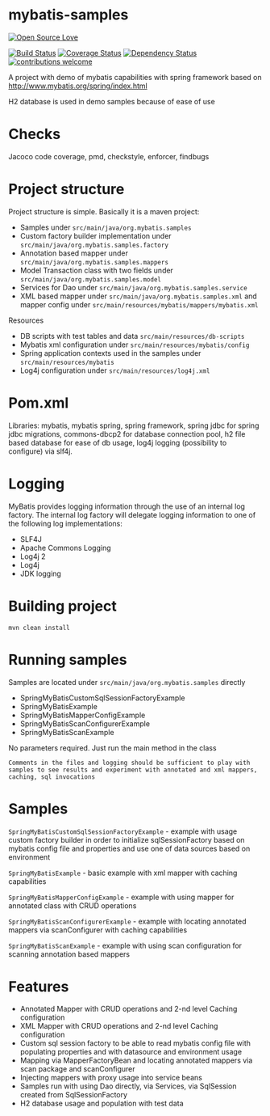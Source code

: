 # mybatis-samples
[![Open Source Love](https://badges.frapsoft.com/os/v2/open-source.svg?v=103)](https://github.com/ellerbrock/open-source-badge/)    

[![Build Status](https://travis-ci.org/Iurii-Dziuban/mybatis-samples.svg?branch=master)](https://travis-ci.org/Iurii-Dziuban/mybatis-samples)
[![Coverage Status](https://coveralls.io/repos/github/Iurii-Dziuban/mybatis-samples/badge.svg?branch=master)](https://coveralls.io/github/Iurii-Dziuban/mybatis-samples?branch=master)
[![Dependency Status](https://www.versioneye.com/user/projects/57b8aea2090d4d00328f4ff8/badge.svg?style=flat-square)](https://www.versioneye.com/user/projects/57b8aea2090d4d00328f4ff8)
[![contributions welcome](https://img.shields.io/badge/contributions-welcome-brightgreen.svg?style=flat)](https://github.com/Iurii-Dziuban/mybatis-samples/issues)

A project with demo of mybatis capabilities with spring framework based on http://www.mybatis.org/spring/index.html

H2 database is used in demo samples because of ease of use

# Checks

Jacoco code coverage, pmd, checkstyle, enforcer, findbugs

# Project structure
Project structure is simple. Basically it is a maven project:
- Samples under `src/main/java/org.mybatis.samples`
- Custom factory builder implementation under `src/main/java/org.mybatis.samples.factory`
- Annotation based mapper under `src/main/java/org.mybatis.samples.mappers`
- Model Transaction class with two fields under `src/main/java/org.mybatis.samples.model`
- Services for Dao under `src/main/java/org.mybatis.samples.service`
- XML based mapper under `src/main/java/org.mybatis.samples.xml` and mapper config under `src/main/resources/mybatis/mappers/mybatis.xml`

Resources
- DB scripts with test tables and data `src/main/resources/db-scripts`
- Mybatis xml configuration under `src/main/resources/mybatis/config`
- Spring application contexts used in the samples under `src/main/resources/mybatis`
- Log4j configuration under `src/main/resources/log4j.xml`

# Pom.xml
Libraries: mybatis, mybatis spring, spring framework, spring jdbc for spring jdbc migrations, commons-dbcp2 for database connection pool, h2 file based database for ease of db usage, log4j logging (possibility to configure) via slf4j.

# Logging
MyBatis provides logging information through the use of an internal log factory. The internal log factory will delegate logging information to one of the following log implementations:
- SLF4J
- Apache Commons Logging
- Log4j 2
- Log4j
- JDK logging

# Building project
`mvn clean install`

# Running samples
Samples are located under `src/main/java/org.mybatis.samples` directly
- SpringMyBatisCustomSqlSessionFactoryExample
- SpringMyBatisExample
- SpringMyBatisMapperConfigExample
- SpringMyBatisScanConfigurerExample
- SpringMyBatisScanExample

No parameters required. Just run the main method in the class

`Comments in the files and logging should be sufficient to play with samples to see results and experiment with annotated and xml mappers, caching, sql invocations`

# Samples
`SpringMyBatisCustomSqlSessionFactoryExample` - example with usage custom factory builder in order to
initialize sqlSessionFactory based on mybatis config file and properties and use one of data sources based on environment

`SpringMyBatisExample` - basic example with xml mapper with caching capabilities

`SpringMyBatisMapperConfigExample` - example with using mapper for annotated class with CRUD operations

`SpringMyBatisScanConfigurerExample` - example with locating annotated mappers via scanConfigurer with caching capabilities

`SpringMyBatisScanExample` - example with using scan configuration for scanning annotation based mappers

# Features
- Annotated Mapper with CRUD operations and 2-nd level Caching configuration
- XML Mapper with CRUD operations and 2-nd level Caching configuration
- Custom sql session factory to be able to read mybatis config file with populating properties and with datasource and environment usage
- Mapping via MapperFactoryBean and locating annotated mappers via scan package and scanConfigurer
- Injecting mappers with proxy usage into service beans
- Samples run with using Dao directly, via Services, via SqlSession created from SqlSessionFactory
- H2 database usage and population with test data
